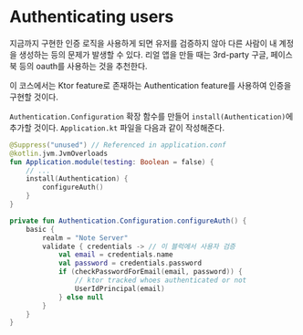 # Authenticating users

지금까지 구현한 인증 로직을 사용하게 되면 유저를 검증하지 않아 다른 사람이 내 계정을 생성하는 등의 문제가 발생할 수 있다. 리얼 앱을 만들 때는 3rd-party 구글, 페이스북 등의 oauth를 사용하는 것을
추천한다.

이 코스에서는 Ktor feature로 존재하는 Authentication feature를 사용하여 인증을 구현할 것이다.

`Authentication.Configuration` 확장 함수를 만들어 `install(Authentication)`에 추가할 것이다. `Application.kt` 파일을 다음과 같이 작성해준다.

```kotlin
@Suppress("unused") // Referenced in application.conf
@kotlin.jvm.JvmOverloads
fun Application.module(testing: Boolean = false) {
    // ...
    install(Authentication) {
        configureAuth()
    }
}

private fun Authentication.Configuration.configureAuth() {
    basic {
        realm = "Note Server"
        validate { credentials -> // 이 블럭에서 사용자 검증
            val email = credentials.name
            val password = credentials.password
            if (checkPasswordForEmail(email, password)) {
                // ktor tracked whoes authenticated or not
                UserIdPrincipal(email)
            } else null
        }
    }
}
```